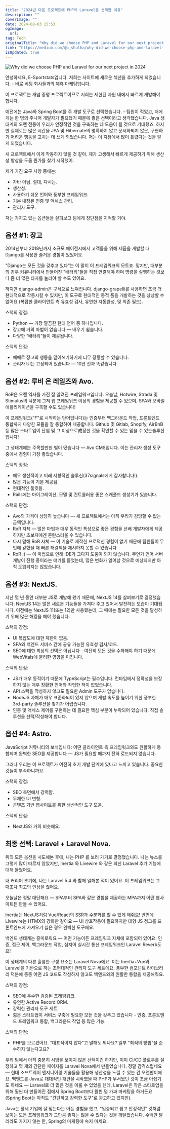 ```yaml
---
title: "2024년 다음 프로젝트에 PHP와 Laravel을 선택한 이유"
description: ""
coverImage: ""
date: 2024-08-03 15:53
ogImage: 
  url: 
tag: Tech
originalTitle: "Why did we choose PHP and Laravel for our next project in 2024"
link: "https://medium.com/@b_shulha/why-did-we-choose-php-and-laravel-for-our-next-project-in-2024-b2389e82b4f4"
isUpdated: true
---
```






![Why did we choose PHP and Laravel for our next project in 2024](/assets/img/WhydidwechoosePHPandLaravelforournextprojectin2024_0.png)

안녕하세요, E-Sportstats입니다. 저희는 사이트에 새로운 섹션을 추가하게 되었습니다. - 바로 베팅 회사들과의 제휴 마케팅입니다.

이 프로젝트는 개념 증명 프로젝트이므로 저희는 제한된 자원 내에서 빠르게 개발해야 합니다.

예전에는 Java와 Spring Boot를 주 개발 도구로 선택했습니다. - 팀원이 적었고, 저에게는 한 명의 주니어 개발자가 필요했기 때문에 좋은 선택이라고 생각했습니다. Java 생태계의 오랜 전통이 우리가 안정적인 것을 구축하는 데 도움이 될 것으로 기대했죠. 하지만 실제로는 많은 시간을 JPA 및 Hibernate의 명확하지 않고 문서화되지 않은, 구현하기 어려운 행동을 고치는 데 쓰게 되었습니다. 저는 이 지점에서 많이 틀렸다는 것을 알게 되었습니다.

<div class="content-ad"></div>

새 프로젝트에서 이게 작동하지 않을 것 같아. 제가 고생해서 빠르게 제공하기 위해 생산성 향상을 도울 뭔가를 찾기 시작했어.

제가 가진 요구 사항 중에는:

- 자바 아님. 절대, 다시는.
- 생산성.
- 사용하기 쉬운 언어와 풍부한 프레임워크.
- 기본 내장된 인증 및 액세스 관리.
- 관리자 도구.

저는 가지고 있는 옵션들을 살펴보고 팀에게 장단점을 지적할 거야.

<div class="content-ad"></div>

## 옵션 #1: 장고

2014년부터 2018년까지 소규모 에이전시에서 고객들을 위해 제품을 개발할 때 Django를 사용한 즐거운 경험이 있었어요.

"Django는 모든 것을 갖추고 있다"는 이 말이 이 프레임워크의 모토죠. 맞지만, 대부분의 경우 커뮤니티에서 만들어진 "배터리"들을 직접 연결해야 하며 명령을 실행하는 것보다 좀 더 많은 타자를 눌러야 할 수도 있어요.

하지만 django-admin은 구식으로 느껴집니다. django-grapelli를 사용하면 조금 더 현대적으로 작동시킬 수 있지만, 이 도구로 현대적인 동적 폼을 개발하는 것을 상상할 수 없어요 (복잡한 클라이언트 측 유효성 검사, 유연한 자동완성, 및 의존 필드).

<div class="content-ad"></div>

스택의 장점:

- Python — 가장 깔끔한 현대 언어 중 하나입니다.
- 장고에 거의 마법이 없습니다 — 배우기 쉽습니다.
- 다양한 “배터리”들이 제공됩니다.

스택의 단점:

- 때때로 장고의 행동을 덮어쓰기하기에 너무 장황할 수 있습니다.
- 관리자 UI는 고정되어 있습니다 — 10년 전과 똑같습니다.

<div class="content-ad"></div>

## 옵션 #2: 루비 온 레일즈와 Avo.

RoR은 오랜 역사를 가진 잘 알려진 프레임워크입니다. 오늘날, Hotwire, Strada 및 Stimulus의 덕분에 그저 웹 프레임워크 이상의 경험을 제공할 수 있으며, SPA와 모바일 애플리케이션을 구축할 수도 있습니다!

이 프레임워크(“F"로 시작하는 단어입니다)는 인증부터 백그라운드 작업, 프론트엔드 통합까지 다양한 모듈을 잘 통합하여 제공합니다. Github 및 Gitlab, Shopify, AirBnB 등 많은 스타트업이 단엽 및 그 이상으로成장한 것을 확인할 수 있는 믿을 수 있는솔루션입니다!

그 생태계에는 주목할만한 별이 떴습니다 — Avo CMS입니다. 이는 관리자 생성 도구 중에서 경험이 가장 좋았습니다.

<div class="content-ad"></div>

스택의 장점:

- 매우 생산적이고 미래 지향적인 솔루션(37signals에게 감사합니다!).
- 많은 기능이 기본 제공됨.
- 현대적인 툴킷들.
- Rails에는 마이그레이션, 모델 및 컨트롤러용 좋은 스캐폴드 생성기가 있습니다.

스택의 단점:

- Avo의 가격이 상당히 높습니다 — 새 프로젝트에서는 아직 우리가 감당할 수 없는 금액입니다.
- RoR 자체 — 많은 마법과 매우 동적인 특성으로 좋은 경험을 선배 개발자에게 제공하지만 초보자에겐 혼란스러울 수 있습니다.
- 다시 말해 RoR 자체 — 이 기술로 제작한 프로덕션 경험이 없기 때문에 팀원들이 무엇에 갇혔을 때 빠른 해결책을 제시하지 못할 수 있습니다.
- RoR ;) — 이 마법으로 인해 IDE가 그다지 도움이 되지 않습니다. 무언가 언어 서버 개발이 진행 중이라는 얘기를 들었는데, 많은 변화가 일어날 것으로 예상되지만 아직 도입되지는 않았습니다.

<div class="content-ad"></div>

## 옵션 #3: NextJS.

지난 몇 년 동안 대부분 JS로 개발해 왔기 때문에, NextJS 14를 살펴보기로 결정했습니다. NextJS 14는 많은 새로운 기능들을 가져다 주고 있어서 발전하는 모습이 기대됩니다. 이전에는 NextJS 11(또는 12)만 사용했는데, 그 때에는 필요한 모든 것을 달성하기 위해 많은 해킹을 해야 했습니다.

스택의 장점:

- UI 복잡도에 대한 제한이 없음.
- SPA와 백엔드 서비스 간에 공유 가능한 유효성 검사/코드.
- SEO에 대한 최상의 선택은 아닙니다 - 여전히 모든 것을 수화해야 하기 때문에 WebVitals에 불리한 영향을 미칩니다.

<div class="content-ad"></div>

스택의 단점:

- JS가 매우 동적이기 때문에 TypeScript는 필수입니다. 런타임에서 정확성을 보장하지 않는 매우 장황한 언어와 작업한 적이 없었습니다.
- API 스택을 작성하지 않고도 필요한 Admin 도구가 없습니다.
- NodeJS 자체가 매우 표준화되어 있지 않으며 개발 속도를 높이기 위한 풍부한 3rd-party 솔루션을 찾기가 어렵습니다.
- 인증 및 액세스 제어를 구현하는 데 필요한 핵심 부분이 누락되어 있습니다. 직접 솔루션을 선택/작성해야 합니다.

## 옵션 #4: Astro.

JavaScript 커뮤니티의 보석입니다: 어떤 클라이언트 측 프레임워크와도 원활하게 통합되며 완벽한 SEO를 제공합니다 — JS가 필요할 때까지 전혀 로드되지 않습니다.

<div class="content-ad"></div>

그러나 우리는 이 프로젝트가 여전히 초기 개발 단계에 있다고 느끼고 있습니다. 중요한 것들이 부족하니까요.

스택의 장점:

- SEO 측면에서 강력함.
- 무제한 UI 변형.
- 콘텐츠 기반 웹사이트를 위한 생산적인 도구 모음.

스택의 단점:

<div class="content-ad"></div>

- NextJS와 거의 비슷해요.

## 최종 선택: Laravel + Laravel Nova.

위의 모든 옵션을 시도해본 후에, 나는 PHP 를 보러 가기로 결정했습니다. 나는 뉴스를 그렇게 많이 따르지 않았지만, Inertia 와 Livewire 와 같은 최신 Laravel 추가 기능에 대해 들었어요.

내 커리어 초기에, 나는 Laravel 5.4 와 함께 일해본 적이 있어요. 이 프레임워크는 그 때조차 최고의 인상을 줬어요.

<div class="content-ad"></div>

오늘날은 정말 대단해요 — SPA부터 SPA와 같은 경험을 제공하는 MPA까지 어떤 웹사이트든 만들 수 있어요.

Inertia는 NextJS처럼 Vue/React의 SSR과 수분화를 할 수 있게 해줘요! 반면에 Livewire는 HTMX의 강화판 같아요 — UI 상호작용이 필요하지만 대형 JS 청크를 프론트엔드에 가져오기 싫은 경우 완벽한 도구에요.

백엔드 생태계는 흥미로워요 — 어떤 기능이든 프레임워크 자체에 포함되어 있어요: 인증, 접근 제어, 백그라운드 작업, 심지어 실시간 통신 프레임워크인 Laravel Reverb도요!

이 생태계의 다른 훌륭한 구성 요소는 Laravel Nova에요. 이는 Inertia+Vue와 Laravel을 기반으로 하는 초현대적인 관리자 도구 세트에요. 풍부한 컴포넌트 라이브러리 덕분에 종종 어떤 JS 코드도 작성하지 않고도 백엔드와의 원활한 통합을 제공해줘요.

<div class="content-ad"></div>

스택의 장점:

- SEO에 우수한 검증된 프레임워크.
- 유연한 Active Record ORM.
- 강력한 관리자 도구 세트.
- 젊은 스타트업이 서비스 구축에 필요한 모든 것을 갖추고 있습니다 - 인증, 프론트엔드 프레임워크 통합, 백그라운드 작업 등 많은 기능.

스택의 단점:

- PHP를 모르겠어요. "대표적이지 않다"고 말해도 되나요? 일부 "최적의 방법"을 준수하지 않는다고요?

<div class="content-ad"></div>

우리 팀에서 아직 충분히 시범을 보이지 않은 선택이긴 하지만, 이미 CI/CD 플로우를 설정하고 몇 개의 간단한 페이지를 Laravel Nova에서 만들었습니다. 정말 감격스럽네요 — 현대 소프트웨어 엔지니어링 기술들을 활용해 생산성을 느낄 수 있는 건 오랜만이에요. 백엔드를 Java로 대대적인 개편을 시작했을 때 PHP가 무서웠던 것이 조금 아쉽기도 하네요 — Laravel로 더 많은 것을 이룰 수 있었을 텐데, Laravel은 작은 스타트업을 위해 훨씬 더 만들어진 점에서 Spring Boot보다 훨씬 덜 가짜 마케팅을 하거든요 (Spring Boot는 아직도 "간단하고 강력한 도구"로 광고하고 있지만).

Java는 혈세 기업에 잘 맞는다는 아픈 경험을 했고, "입증되고 쉽고 안정적인" 것처럼 보이는 모든 프레임워크가 그만큼 좋지는 않을 수 있다는 것을 깨달았습니다. 수백만 달러라도 가지지 않는 한, Spring의 마케팅에 속지 마세요.
